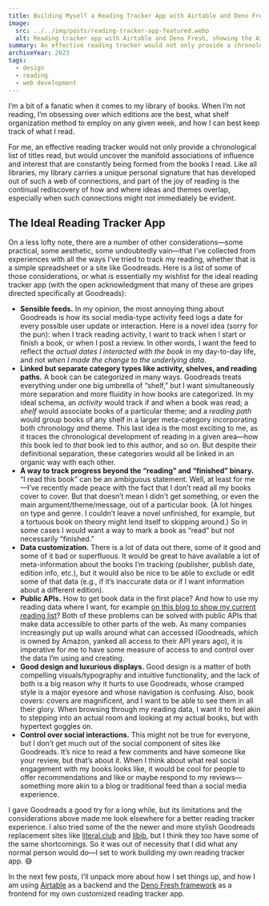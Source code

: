 ```yaml
---
title: Building Myself a Reading Tracker App with Airtable and Deno Fresh, Part 1
image:
  src: ../../img/posts/reading-tracker-app-featured.webp
  alt: Reading tracker app with Airtable and Deno Fresh, showing the Airtable and Deno logos.
summary: An effective reading tracker would not only provide a chronological list of titles read, but would uncover the manifold associations of influence and interest that are constantly being formed from the books I read.
archiveYear: 2023
tags:
  - design
  - reading
  - web development
---
```


I’m a bit of a fanatic when it comes to my library of books. When I’m not reading, I’m obsessing over which editions are the best, what shelf organization method to employ on any given week, and how I can best keep track of what I read.

For me, an effective reading tracker would not only provide a chronological list of titles read, but would uncover the manifold associations of influence and interest that are constantly being formed from the books I read. Like all libraries, my library carries a unique personal signature that has developed out of such a web of connections, and part of the joy of reading is the continual rediscovery of how and where ideas and themes overlap, especially when such connections might not immediately be evident.

## The Ideal Reading Tracker App

On a less lofty note, there are a number of other considerations—some practical, some aesthetic, some undoubtedly vain—that I’ve collected from experiences with all the ways I’ve tried to track my reading, whether that is a simple spreadsheet or a site like Goodreads. Here is a list of some of those considerations, or what is essentially my wishlist for the ideal reading tracker app (with the open acknowledgment that many of these are gripes directed specifically at Goodreads):

- **Sensible feeds.** In my opinion, the most annoying thing about Goodreads is how its social media-type activity feed logs a date for every possible user update or interaction. Here is a novel idea (sorry for the pun): when I track reading activity, I want to track when I start or finish a book, or when I post a review. In other words, I want the feed to reflect the _actual dates I interacted with the book_ in my day-to-day life, and not _when I made the change to the underlying data_.
- **Linked but separate category types like activity, shelves, and reading paths.** A book can be categorized in many ways. Goodreads treats everything under one big umbrella of “shelf,” but I want simultaneously more separation and more fluidity in how books are categorized. In my ideal schema, an _activity_ would track if and when a book was read; a _shelf_ would associate books of a particular theme; and a _reading path_ would group books of any shelf in a larger meta-category incorporating both chronology _and_ theme. This last idea is the most exciting to me, as it traces the chronological development of reading in a given area—how _this_ book led to _that_ book led to _this_ author, and so on. But despite their definitional separation, these categories would all be linked in an organic way with each other.
- **A way to track progress beyond the “reading” and “finished” binary.** “I read this book” can be an ambiguous statement. Well, at least for me—I’ve recently made peace with the fact that I don’t read all my books cover to cover. But that doesn’t mean I didn’t get something, or even the main argument/theme/message, out of a particular book. (A lot hinges on type and genre. I couldn’t leave a novel unfinished, for example, but a tortuous book on theory might lend itself to skipping around.) So in some cases I would want a way to mark a book as “read” but not necessarily “finished.”
- **Data customization.** There is a lot of data out there, some of it good and some of it bad or superfluous. It would be great to have available a lot of meta-information about the books I’m tracking (publisher, publish date, edition info, etc.), but it would also be nice to be able to exclude or edit some of that data (e.g., if it’s inaccurate data or if I want information about a different edition).
- **Public APIs.** How to get book data in the first place? And how to use my reading data where I want, for example [on this blog to show my current reading list](/now/#currently-reading)? Both of these problems can be solved with public APIs that make data accessible to other parts of the web. As many companies increasingly put up walls around what can accessed (Goodreads, which is owned by Amazon, yanked all access to their API years ago), it is imperative for me to have some measure of access to and control over the data I’m using and creating.
- **Good design and luxurious displays.** Good design is a matter of both compelling visuals/typography and intuitive functionality, and the lack of both is a big reason why it hurts to use Goodreads, whose cramped style is a major eyesore and whose navigation is confusing. Also, book covers: covers are magnificent, and I want to be able to see them in all their glory. When browsing through my reading data, I want it to feel akin to stepping into an actual room and looking at my actual books, but with hypertext goggles on.
- **Control over social interactions.** This might not be true for everyone, but I don’t get much out of the social component of sites like Goodreads. It’s nice to read a few comments and have someone like your review, but that’s about it. When I think about what real social engagement with my books looks like, it would be cool for people to offer recommendations and like or maybe respond to my reviews—something more akin to a blog or traditional feed than a social media experience.

I gave Goodreads a good try for a long while, but its limitations and the considerations above made me look elsewhere for a better reading tracker experience. I also tried some of the the newer and more stylish Goodreads replacement sites like [literal.club](https://literal.club/) and [libib](https://www.libib.com/), but I think they too have some of the same shortcomings. So it was out of necessity that I did what any normal person would do—I set to work building my own reading tracker app. 😅

In the next few posts, I’ll unpack more about how I set things up, and how I am using [Airtable](https://www.airtable.com/) as a backend and the [Deno Fresh framework](https://fresh.deno.dev/) as a frontend for my own customized reading tracker app.
